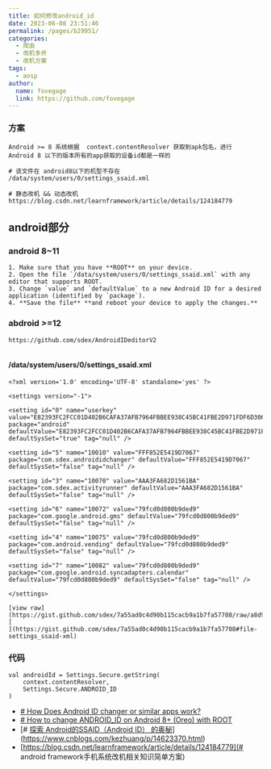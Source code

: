 ```yaml
---
title: 如何修改android_id
date: 2023-06-08 23:51:46
permalink: /pages/b29951/
categories:
  - 爬虫
  - 改机多开
  - 改机方案
tags:
  - aosp
author:
  name: fovegage
  link: https://github.com/fovegage
---
```

### 方案
```
Android >= 8 系统根据  context.contentResolver 获取到apk包名，进行
Android 8 以下的版本所有的app获取的设备id都是一样的

# 该文件在 android8以下的机型不存在
/data/system/users/0/settings_ssaid.xml

# 静态改机 && 动态改机
https://blog.csdn.net/learnframework/article/details/124184779
```
## android部分
### android 8~11
```
1. Make sure that you have **ROOT** on your device.  
2. Open the file `/data/system/users/0/settings_ssaid.xml` with any editor that supports ROOT.  
3. Change `value` and `defaultValue` to a new Android ID for a desired application (identified by `package`).  
4. **Save the file** **and reboot your device to apply the changes.**
```
### abdroid >=12
```
https://github.com/sdex/AndroidIDeditorV2


```
#### /data/system/users/0/settings_ssaid.xml
```
<?xml version='1.0' encoding='UTF-8' standalone='yes' ?>

<settings version="-1">

<setting id="0" name="userkey" value="E82393FC2FCC01D402B6CAFA37AFB7964FBBEE938C45BC41FBE2D971FDF6D306" package="android" defaultValue="E82393FC2FCC01D402B6CAFA37AFB7964FBBEE938C45BC41FBE2D971FDF6D306" defaultSysSet="true" tag="null" />

<setting id="5" name="10010" value="FFF852E5419D7067" package="com.sdex.androididchanger" defaultValue="FFF852E5419D7067" defaultSysSet="false" tag="null" />

<setting id="3" name="10070" value="AAA3FA682D1561BA" package="com.sdex.activityrunner" defaultValue="AAA3FA682D1561BA" defaultSysSet="false" tag="null" />

<setting id="6" name="10072" value="79fcd0d800b9ded9" package="com.google.android.gms" defaultValue="79fcd0d800b9ded9" defaultSysSet="false" tag="null" />

<setting id="4" name="10075" value="79fcd0d800b9ded9" package="com.android.vending" defaultValue="79fcd0d800b9ded9" defaultSysSet="false" tag="null" />

<setting id="7" name="10082" value="79fcd0d800b9ded9" package="com.google.android.syncadapters.calendar" defaultValue="79fcd0d800b9ded9" defaultSysSet="false" tag="null" />

</settings>

[view raw](https://gist.github.com/sdex/7a55ad0c4d90b115cacb9a1b7fa57708/raw/a8d9f4b290b511e5c8aebe78ebc0fff82e1105be/settings_ssaid.xml)[  
](https://gist.github.com/sdex/7a55ad0c4d90b115cacb9a1b7fa57708#file-settings_ssaid-xml)
```
### 代码
```
val androidId = Settings.Secure.getString(  
    context.contentResolver,  
    Settings.Secure.ANDROID_ID  
)
```
- [# How Does Android ID changer or similar apps work?](https://blog.devgenius.io/how-android-id-changer-or-similar-apps-work-9b3766899ef3)
- [# How to change ANDROID_ID on Android 8+ (Oreo) with ROOT](https://medium.com/@sdex/how-to-change-android-id-on-oreo-with-root-a71ebbc38cec)
- [# [探索 Android的SSAID（Android ID） 的奥秘](https://www.cnblogs.com/kezhuang/p/14623370.html)](https://www.cnblogs.com/kezhuang/p/14623370.html)
- [https://blog.csdn.net/learnframework/article/details/124184779](# android framework手机系统改机相关知识简单方案)